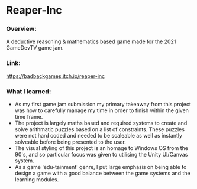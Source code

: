 # Reaper-Inc

### Overview:
A deductive reasoning & mathematics based game made for the 2021 GameDevTV game jam.

### Link:
https://badbackgames.itch.io/reaper-inc

### What I learned:
- As my first game jam submission my primary takeaway from this project was how to carefully manage my time in order to finish within the given time frame.
- The project is largely maths based and required systems to create and solve arithmatic puzzles based on a list of constraints. These puzzles were not hard coded and needed to be scaleable as well as instantly solveable before being presented to the user.
- The visual styling of this project is an homage to Windows OS from the 90's, and so particular focus was given to utilising the Unity UI/Canvas system.
- As a game 'edu-tainment' genre, I put large emphasis on being able to design a game with a good balance between the game systems and the learning modules.
